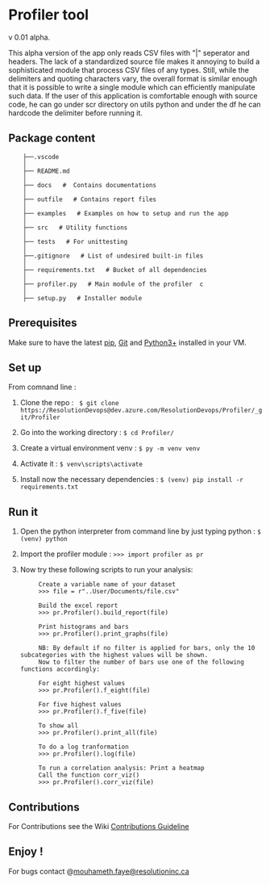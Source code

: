 # Profiler tool 
v 0.01 alpha.

This alpha version of the app only reads CSV files with "|" seperator and headers. 
The lack of a standardized source file makes it annoying to build a sophisticated module that process CSV files of any types. Still, while the delimiters and quoting characters vary, the overall format is similar enough that it is possible to write a single module which can efficiently manipulate such data. 
If the user of this application is comfortable enough with source code, he can go under scr directory on utils python and under the df he can hardcode the delimiter before running it.


## Package content 

	
		├──.vscode
		│
		├── README.md
		│  
		├── docs   #  Contains documentations
		│  
		├── outfile   # Contains report files
		│  
		├── examples   # Examples on how to setup and run the app 
		│  
		├── src   # Utility functions
		│   
		├── tests   # For unittesting 
		│   
		├──.gitignore   # List of undesired built-in files
		│  
		├── requirements.txt   # Bucket of all dependencies
		│ 
		├── profiler.py   # Main module of the profiler  c
		│ 
		├── setup.py   # Installer module



## Prerequisites 

Make sure to have the latest [pip](https://pip.pypa.io/en/stable/), [Git](https://git-scm.com/downloads) and [Python3+](https://www.python.org/downloads/) installed in your VM. 


## Set up 


From comnand line :

1. Clone the repo :  ``` $ git clone https://ResolutionDevops@dev.azure.com/ResolutionDevops/Profiler/_git/Profiler```

2. Go into the working directory : ``` $ cd Profiler/ ```

3. Create a virtual environment venv :  ``` $ py -m venv venv ```

4. Activate it :  ``` $ venv\scripts\activate ```

5. Install now the necessary dependencies : ``` $ (venv) pip install -r requirements.txt ```
		
	     
## Run it 

1. Open the python interpreter from command line by just typing python : 
                 ``` $ (venv) python  ```

2. Import the profiler module : 
                ```>>> import profiler as pr ```

3. Now try these following scripts to run your analysis: 

			Create a variable name of your dataset
			>>> file = r"..User/Documents/file.csv" 

			Build the excel report
			>>> pr.Profiler().build_report(file) 

			Print histograms and bars
			>>> pr.Profiler().print_graphs(file)

			NB: By default if no filter is applied for bars, only the 10 subcategories with the highest values will be shown.
			Now to filter the number of bars use one of the following functions accordingly: 
			
			For eight highest values  
			>>> pr.Profiler().f_eight(file)

			For five highest values 
			>>> pr.Profiler().f_five(file) 

			To show all  
			>>> pr.Profiler().print_all(file) 
			
			To do a log tranformation 
			>>> pr.Profiler().log(file) 

			To run a correlation analysis: Print a heatmap
			Call the function corr_viz()  
			>>> pr.Profiler().corr_viz(file) 



## Contributions 
For Contributions see the Wiki [Contributions Guideline](https://dev.azure.com/ResolutionDevops/Profiler/_wiki/wikis/Profiler.wiki/1/Contributions-Guideline)



## Enjoy ! 

For bugs contact @mouhameth.faye@resolutioninc.ca